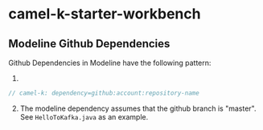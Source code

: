 # camel-k-starter-workbench

## Modeline Github Dependencies

Github Dependencies in Modeline have the following pattern: 

1)

```java
// camel-k: dependency=github:account:repository-name
```

2) The modeline dependency assumes that the github branch is "master". See `HelloToKafka.java` as an example. 